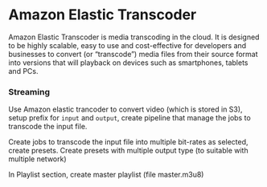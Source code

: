 # Amazon Elastic Transcoder

Amazon Elastic Transcoder is media transcoding in the cloud. It is designed to be highly scalable, easy to use and cost-effective for developers and businesses to convert (or “transcode”) media files from their source format into versions that will playback on devices such as smartphones, tablets and PCs.

### Streaming
Use Amazon elastic trancoder to convert video (which is stored in S3), setup
prefix for `input` and `output`, create pipeline that manage the jobs to
transcode the input file.

Create jobs to transcode the input file into multiple bit-rates as selected,
create presets. Create presets with multiple output type (to suitable with
multiple network)

In Playlist section, create master playlist (file master.m3u8)
